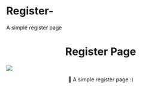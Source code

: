 # Register-
A simple register page
<h1 align="center">Register Page</h1>
<img src="https://i.ibb.co/SKDpD1B/Capturar.png"></img>

<p align="center">🚀 A simple register page :)</p>

